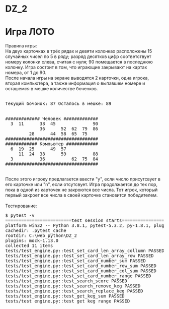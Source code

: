 # DZ_2
# Игра ЛОТО
Правила игры:<br/>
На двух карточках в трёх рядах и девяти колонках расположены 15 случайных чисел по 5 в ряду; разряд десятков цифр соответствует номеру колонки слева, считая с нуля; 90 помещается в последнюю колонку. Игра состоит в том, что играющие закрывают на картах номера, от 1 до 90.<br/>
После начала игры на экране выводятся 2 карточки, одна игрока, вторая компьютера, а также информация о выпавшем номере и осташемся в мешке количестве боченков.<br/>
<br/>
<pre>
Текущий бочонок: 87 Осталось в мешке: 89<br/>

############# Человек #############
  3  11      38  45              90
             36      52  62  79  86
         28      44  58  65  75    
###################################
############ Компьютер ############
  6  19  25      49  57            
     11  24  38      59          88
  3          36          62  75  84
###################################
</pre>
<br/>
После этого игроку предлагается ввести "y", если число присутсвует в его карточке или "n", если отсутсвует. Игра продолжается до тех пор, пока в одной из карточек не закроются все числа. Тот игрок, который первый закроет все числа в своей карточке становится победителем.<br/>
<br/>
Тестирование:<br/>
<pre>
$ pytest -v
=========================test session starts==========================
platform win32 -- Python 3.8.1, pytest-5.3.2, py-1.8.1, pluggy-0.13.1 -- c:\users\sa\appdata\local\programs\python\python38\python.exe
cachedir: .pytest_cache
rootdir: C:\web_python\DZ_2
plugins: mock-1.13.0
collected 11 items                                                                                                                  
tests/test_engine.py::test_set_card_len_array_collumn PASSED    [  9%]
tests/test_engine.py::test_set_card_len_array_row PASSED        [ 18%]
tests/test_engine.py::test_set_card_number_sum PASSED           [ 27%]
tests/test_engine.py::test_set_card_number_row_sum PASSED       [ 36%]
tests/test_engine.py::test_set_card_number_col_sum PASSED       [ 45%]
tests/test_engine.py::test_set_card_number_range PASSED         [ 54%]
tests/test_engine.py::test_search_score PASSED                  [ 63%]
tests/test_engine.py::test_search_remove_keg PASSED             [ 72%]
tests/test_engine.py::test_search_replace_keg PASSED            [ 81%]
tests/test_engine.py::test_get_keg_sum PASSED                   [ 90%]
tests/test_engine.py::test_get_keg_range PASSED                 [100%]
</pre>
